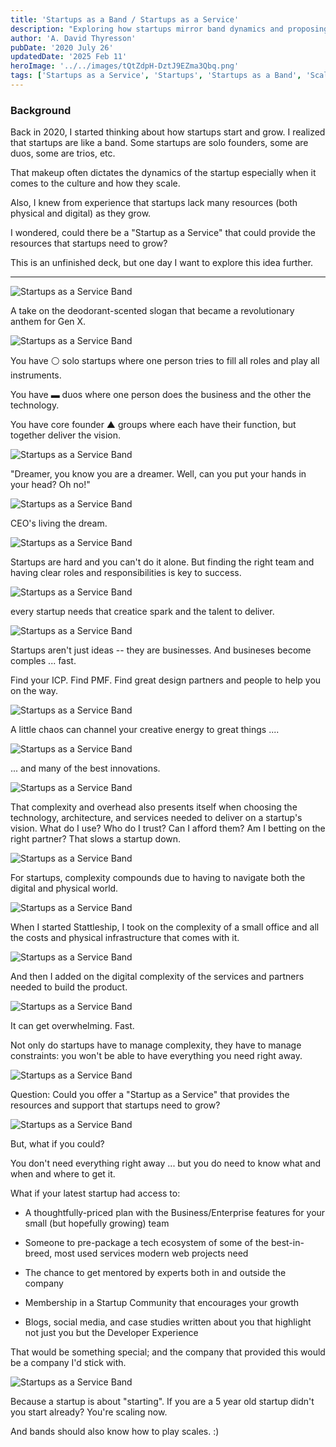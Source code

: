 ```yaml
---
title: 'Startups as a Band / Startups as a Service'
description: "Exploring how startups mirror band dynamics and proposing a 'Startup as a Service' model to provide essential resources for growth."
author: 'A. David Thyresson'
pubDate: '2020 July 26'
updatedDate: '2025 Feb 11'
heroImage: '../../images/tQtZdpH-DztJ9EZma3Qbq.png'
tags: ['Startups as a Service', 'Startups', 'Startups as a Band', 'Scaleups']
---
```


### Background

Back in 2020, I started thinking about how startups start and grow. I realized that startups are like a band. Some startups are solo founders, some are duos, some are trios, etc.

That makeup often dictates the dynamics of the startup especially when it comes to the culture and how they scale.

Also, I knew from experience that startups lack many resources (both physical and digital) as they grow.

I wondered, could there be a "Startup as a Service" that could provide the resources that startups need to grow?

This is an unfinished deck, but one day I want to explore this idea further.

---

![Startups as a Service Band](../../images/startup-as-a-service/startup-as-a-service.001.jpeg)

A take on the deodorant-scented slogan that became a revolutionary anthem for Gen X.

![Startups as a Service Band](../../images/startup-as-a-service/startup-as-a-service.002.jpeg)

You have ⚪ solo startups where one person tries to fill all roles and play all instruments.

You have ▬ duos where one person does the business and the other the technology.

You have core founder ▲ groups where each have their function, but together deliver the vision.

![Startups as a Service Band](../../images/startup-as-a-service/startup-as-a-service.003.jpeg)

"Dreamer, you know you are a dreamer.
Well, can you put your hands in your head? Oh no!"

![Startups as a Service Band](../../images/startup-as-a-service/startup-as-a-service.004.jpeg)

CEO's living the dream.

![Startups as a Service Band](../../images/startup-as-a-service/startup-as-a-service.005.jpeg)

Startups are hard and you can't do it alone. But finding the right team and having clear roles and responsibilities is key to success.

![Startups as a Service Band](../../images/startup-as-a-service/startup-as-a-service.006.jpeg)

every startup needs that creatice spark and the talent to deliver.

![Startups as a Service Band](../../images/startup-as-a-service/startup-as-a-service.007.jpeg)

Startups aren't just ideas -- they are businesses. And busineses become comples ... fast.

Find your ICP. Find PMF. Find great design partners and people to help you on the way.

![Startups as a Service Band](../../images/startup-as-a-service/startup-as-a-service.008.jpeg)

A little chaos can channel your creative energy to great things ....

![Startups as a Service Band](../../images/startup-as-a-service/startup-as-a-service.009.jpeg)

... and many of the best innovations.

![Startups as a Service Band](../../images/startup-as-a-service/startup-as-a-service.010.jpeg)

That complexity and overhead also presents itself when choosing the technology, architecture, and services needed to deliver on a startup's vision. What do I use? Who do I trust? Can I afford them? Am I betting on the right partner? That slows a startup down.

![Startups as a Service Band](../../images/startup-as-a-service/startup-as-a-service.011.jpeg)

For startups, complexity compounds due to having to navigate both the digital and physical world.

![Startups as a Service Band](../../images/startup-as-a-service/startup-as-a-service.012.jpeg)

When I started Stattleship, I took on the complexity of a small office and all the costs and physical infrastructure that comes with it.

![Startups as a Service Band](../../images/startup-as-a-service/startup-as-a-service.013.jpeg)

And then I added on the digital complexity of the services and partners needed to build the product.

![Startups as a Service Band](../../images/startup-as-a-service/startup-as-a-service.014.jpeg)

It can get overwhelming. Fast.

Not only do startups have to manage complexity, they have to manage constraints: you won't be able to have everything you need right away.

![Startups as a Service Band](../../images/startup-as-a-service/startup-as-a-service.019.jpeg)

Question: Could you offer a "Startup as a Service" that provides the resources and support that startups need to grow?

![Startups as a Service Band](../../images/startup-as-a-service/startup-as-a-service.020.jpeg)

But, what if you could?

You don't need everything right away ... but you do need to know what and when and where to get it.

What if your latest startup had access to:

- A thoughtfully-priced plan with the Business/Enterprise features for your small (but hopefully growing) team

- Someone to pre-package a tech ecosystem of some of the best-in-breed, most used services modern web projects need

- The chance to get mentored by experts both in and outside the company

- Membership in a Startup Community that encourages your growth

- Blogs, social media, and case studies written about you that highlight not just you but the Developer Experience

That would be something special; and the company that provided this would be a company I'd stick with.

![Startups as a Service Band](../../images/startup-as-a-service/startup-as-a-service.021.jpeg)

Because a startup is about "starting". If you are a 5 year old startup didn't you start already? You're scaling now.

And bands should also know how to play scales. :)
